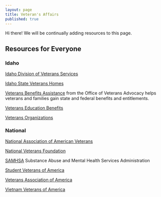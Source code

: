 ```yaml
---  
layout: page  
title: Veteran's Affairs  
published: true  
---  
```


<p class="message">
  Hi there! We will be continually adding resources to this page.
</p>

## Resources for Everyone  

### Idaho  

[Idaho Division of Veterans Services](http://veterans.idaho.gov)  

[Idaho State Veterans Homes](https://www.livebetteridaho.org/idaho-state-veterans-homes-long-term-nursing-care-0)  

[Veterans Benefits Assistance](https://www.livebetteridaho.org/veterans-benefits-assistance) from the Office of Veterans Advocacy helps veterans and families gain state and federal benefits and entitlements.  

[Veterans Education Benefits](http://veterans.idaho.gov/education)  

[Veterans Organizations](http://veterans.idaho.gov/veterans-organizations?cat[0]=12&cat[1]=13&cat[2]=16&cat[3]=77)  

### National  

[National Association of American Veterans](http://www.naavets.org)

[National Veterans Foundation](https://nvf.org/veteran-resources/)  

[SAMHSA](https://www.samhsa.gov/) Substance Abuse and Mental Health Services Administration  

[Student Veterans of America](http://studentveterans.org/index.php)  

[Veterans Association of America](http://vetsaa.org/)  

[Vietnam Veterans of America](https://vva.org/)  

